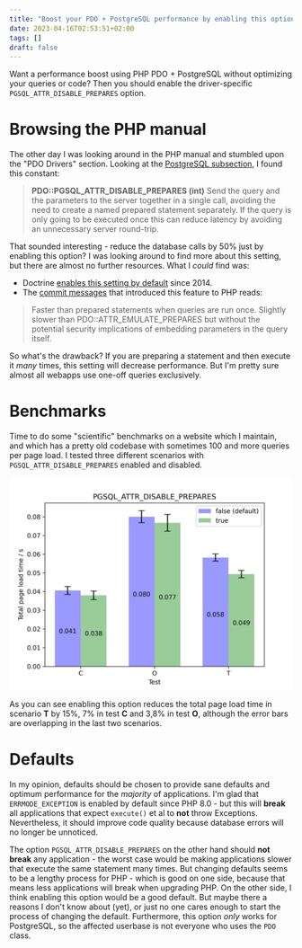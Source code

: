 ```yaml
---
title: "Boost your PDO + PostgreSQL performance by enabling this option"
date: 2023-04-16T02:53:51+02:00
tags: []
draft: false
---
```


Want a performance boost using PHP PDO + PostgreSQL without optimizing your queries or code?
Then you should enable the driver-specific `PGSQL_ATTR_DISABLE_PREPARES` option.<!--more-->

# Browsing the PHP manual

The other day I was looking around in the PHP manual and stumbled upon the
"PDO Drivers" section. Looking at the
[PostgreSQL subsection](https://www.php.net/manual/en/ref.pdo-pgsql.php),
I found this constant:

> **PDO::PGSQL_ATTR_DISABLE_PREPARES (int)**
Send the query and the parameters to the server together in a single call,
avoiding the need to create a named prepared statement separately. If the query
is only going to be executed once this can reduce latency by avoiding an
unnecessary server round-trip.

That sounded interesting - reduce the database calls by 50% just by enabling this option?
I was looking around to find more about this setting, but there are almost no further resources.
What I *could* find was:

* Doctrine [enables this setting by default](https://github.com/doctrine/dbal/pull/714]) since 2014.
* The [commit messages](https://github.com/php/php-src/commit/e378348a316008822737d47cf47a4938cbc07dd6)
that introduced this feature to PHP reads:

> Faster than prepared statements when queries are run once. Slightly
slower than PDO::ATTR_EMULATE_PREPARES but without the potential
security implications of embedding parameters in the query itself.

So what's the drawback? If you are preparing a statement and then execute
it *many* times, this setting will decrease performance. But I'm pretty sure
almost all webapps use one-off queries exclusively.

# Benchmarks

Time to do some
"scientific" benchmarks on a website which I maintain, and which has a pretty
old codebase with sometimes 100 and more queries per page load.
I tested three different scenarios with `PGSQL_ATTR_DISABLE_PREPARES` enabled
and disabled.

![targets](/images/pgsql-plot.png)

As you can see enabling this option reduces the total page load time in
scenario **T** by 15%, 7% in test **C** and 3,8% in test **O**, although the
error bars are overlapping in the last two scenarios.

# Defaults

In my opinion, defaults should be chosen to provide sane defaults
and optimum performance for the *majority* of applications. I'm glad
that `ERRMODE_EXCEPTION` is enabled by default since PHP 8.0 - but this
will **break** all applications that expect `execute()` et al to **not** throw
Exceptions. Nevertheless, it should improve code quality because database
errors will no longer be unnoticed.

The option `PGSQL_ATTR_DISABLE_PREPARES` on the other hand should **not break**
any application - the worst case would be making applications slower that
execute the same statement many times. But changing defaults seems to be
a lengthy process for PHP - which is good on one side, because that means
less applications will break when upgrading PHP. On the other side, I think
enabling this option would be a good default. But maybe there a reasons
I don't know about (yet), or just no one cares enough to start the process
of changing the default. Furthermore, this option *only* works for
PostgreSQL, so the affected userbase is not everyone who uses the `PDO` class.
